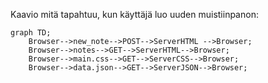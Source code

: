 Kaavio mitä tapahtuu, kun käyttäjä luo uuden muistiinpanon:

```mermaid
graph TD;
    Browser-->new_note-->POST-->ServerHTML -->Browser;
    Browser-->notes-->GET-->ServerHTML-->Browser;
    Browser-->main.css-->GET-->ServerCSS-->Browser;
    Browser-->data.json-->GET-->ServerJSON-->Browser;
```
